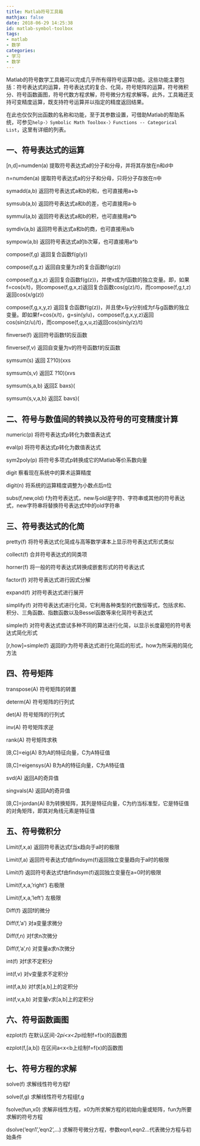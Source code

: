 ```yaml
---
title: Matlab符号工具箱
mathjax: false
date: 2018-06-29 14:25:38
id: matlab-symbol-toolbox
tags:
- matlab
- 数学
categories:
- 学习
- 数学
---
```


Matlab的符号数学工具箱可以完成几乎所有得符号运算功能。这些功能主要包括：符号表达式的运算，符号表达式的复合、化简，符号矩阵的运算，符号微积分、符号函数画图，符号代数方程求解，符号微分方程求解等。此外，工具箱还支持可变精度运算，既支持符号运算并以指定的精度返回结果。

<!---more--->

在此也仅仅列出函数的名称和功能，至于其参数设置，可借助Matlab的帮助系统，可参见`help-〉Symbolic Math Toolbox-〉Functions -- Categorical List`，这里有详细的列表。

## 一、符号表达式的运算

[n,d]=numden(a) 提取符号表达式a的分子和分母，并将其存放在n和d中

n=numden(a) 提取符号表达式a的分子和分母，只将分子存放在n中

symadd(a,b) 返回符号表达式a和b的和，也可直接用a+b

symsub(a,b) 返回符号表达式a和b的差，也可直接用a-b

symmul(a,b) 返回符号表达式a和b的积，也可直接用a*b

symdiv(a,b) 返回符号表达式a和b的商，也可直接用a/b

sympow(a,b) 返回符号表达式a的b次幂，也可直接用a^b

compose(f,g) 返回复合函数f(g(y))

compose(f,g,z) 返回自变量为z的复合函数f(g(z))

compose(f,g,x,z) 返回复合函数f(g(z))，并使x成为f函数的独立变量。即，如果f=cos(x/t)，则compose(f,g,x,z)返回复合函数cos(g(z)/t)，而compose(f,g,t,z)返回cos(x/g(z))

compose(f,g,x,y,z) 返回复合函数f(g(z))，并且使x与y分别成为f与g函数的独立变量。即如果f=cos(x/t)，g=sin(y/u)，compose(f,g,x,y,z)返回cos(sin(z/u)/t)，而compose(f,g,x,u,z)返回cos(sin(y/z)/t)

finverse(f) 返回符号函数f的反函数

finverse(f,v) 返回自变量为v的符号函数f的反函数

symsum(s) 返回 Σ?10)(xxs

symsum(s,v) 返回Σ ?10)(xvs

symsum(s,a,b) 返回Σ baxs)(

symsum(s,v,a,b) 返回Σ bavs)(

## 二、符号与数值间的转换以及符号的可变精度计算

numeric(p) 将符号表达式p转化为数值表达式

eval(p) 将符号表达式p转化为数值表达式

sym2poly(p) 将符号多项式p转换成它的Matlab等价系数向量

digit 察看现在系统中的算术运算精度

digit(n) 将系统的运算精度调整为小数点后n位

subs(f,new,old) f为符号表达式，new与old是字符、字符串或其他的符号表达式，new字符串将替换符号表达式f中的old字符串

## 三、符号表达式的化简

pretty(f) 将符号表达式化简成与高等数学课本上显示符号表达式形式类似

collect(f) 合并符号表达式的同类项

horner(f) 将一般的符号表达式转换成嵌套形式的符号表达式

factor(f) 对符号表达式进行因式分解

expand(f) 对符号表达式进行展开

simplify(f) 对符号表达式进行化简，它利用各种类型的代数恒等式，包括求和、积分、三角函数、指数函数以及Bessel函数等来化简符号表达式

simple(f) 对符号表达式尝试多种不同的算法进行化简，以显示长度最短的符号表达式简化形式

[r,how]=simple(f) 返回的r为符号表达式进行化简后的形式，how为所采用的简化方法

## 四、符号矩阵

transpose(A) 符号矩阵的转置

determ(A) 符号矩阵的行列式

det(A) 符号矩阵的行列式

inv(A) 符号矩阵求逆

rank(A) 符号矩阵求秩

[B,C]=eig(A) B为A的特征向量，C为A特征值

[B,C]=eigensys(A) B为A的特征向量，C为A特征值

svd(A) 返回A的奇异值

singvals(A) 返回A的奇异值

[B,C]=jordan(A) B为转换矩阵，其列是特征向量，C为约当标准型，它是特征值的对角矩阵，即其对角线元素是特征值

## 五、符号微积分

Limit(f,x,a) 返回符号表达式f当x趋向于a时的极限

Limit(f,a) 返回符号表达式f由findsym(f)返回独立变量趋向于a时的极限

Limit(f) 返回符号表达式f由findsym(f)返回独立变量在a=0时的极限

Limit(f,x,a,’right’) 右极限

Limit(f,x,a,’left’) 左极限

Diff(f) 返回f的微分

Diff(f,’a’) 对a变量求微分

Diff(f,n) 对f求n次微分

Diff(f,’a’,n) 对变量a求n次微分

int(f) 对f求不定积分

int(f,v) 对v变量求不定积分

int(f,a,b) 对f求[a,b]上的定积分

int(f,v,a,b) 对变量v求[a,b]上的定积分

## 六、符号函数画图

ezplot(f) 在默认区间-2*pi<x<2*pi绘制f=f(x)的函数图

ezplot(f,[a,b]) 在区间a<x<b上绘制f=f(x)的函数图

## 七、符号方程的求解

solve(f) 求解线性符号方程f

solve(f,g) 求解线性符号方程组f,g

fsolve(fun,x0) 求解非线性方程，x0为所求解方程的初始向量或矩阵，fun为所要求解的符号方程

dsolve(‘eqn1’,’eqn2’,…) 求解符号微分方程，参数eqn1,eqn2…代表微分方程与初始条件